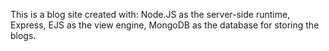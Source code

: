 This is a blog site created with:
Node.JS as the server-side runtime,
Express,
EJS as the view engine,
MongoDB as the database for storing the blogs.
